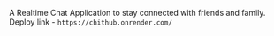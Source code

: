 A Realtime Chat Application to stay connected with friends and family.
Deploy link - ```https://chithub.onrender.com/``` 
